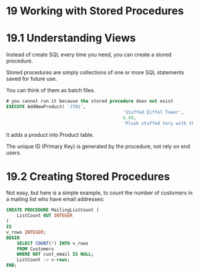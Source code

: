 # 19 Working with Stored Procedures

# 19.1 Understanding Views

Instead of create SQL every time you need, you can create a stored procedure.

Stored procedures are simply collections of one or more SQL statements saved for future use. 

You can think of them as batch files.

```sql
# you cannot run it because the stored procedure does not exist
EXECUTE AddNewProduct( 'JT01',
											'Stuffed Eiffel Tower',
											6.49,
											'Plush stuffed tory with the text La Tour Eiffel');
```

It adds a product into Product table.

The unique ID (Primary Key) is generated by the procedure, not rely on end users.

# 19.2 Creating Stored Procedures

Not easy, but here is a simple example, to count the number of customers in a mailing list who have email addresses:

```sql
CREATE PROCEDURE MailingListCount (
	ListCount OUT INTEGER
)
IS
v_rows INTEGER;
BEGIN
	SELECT COUNT(*) INTO v_rows
	FROM Customers
	WHERE NOT cust_email IS NULL;
	ListCount := v-rows;
END;
```